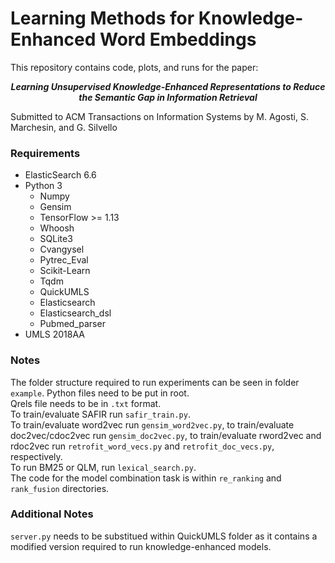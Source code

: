 # Learning Methods for Knowledge-Enhanced Word Embeddings

This repository contains code, plots, and runs for the paper: 
<p align="center">
<b><i>Learning Unsupervised Knowledge-Enhanced Representations to Reduce the Semantic Gap in Information Retrieval</i></b>
 </p>
Submitted to ACM Transactions on Information Systems by M. Agosti, S. Marchesin, and G. Silvello 

### Requirements

- ElasticSearch 6.6
- Python 3
  - Numpy
  - Gensim
  - TensorFlow >= 1.13
  - Whoosh
  - SQLite3
  - Cvangysel
  - Pytrec_Eval
  - Scikit-Learn
  - Tqdm
  - QuickUMLS
  - Elasticsearch
  - Elasticsearch_dsl
  - Pubmed_parser
- UMLS 2018AA

### Notes
The folder structure required to run experiments can be seen in folder ``example``. Python files need to be put in root.  
Qrels file needs to be in ``.txt`` format.  
To train/evaluate SAFIR run ``safir_train.py``.  
To train/evaluate word2vec run ``gensim_word2vec.py``, to train/evaluate doc2vec/cdoc2vec run ``gensim_doc2vec.py``, to train/evaluate rword2vec and rdoc2vec run ``retrofit_word_vecs.py`` and ``retrofit_doc_vecs.py``, respectively.  
To run BM25 or QLM, run ``lexical_search.py``.  
The code for the model combination task is within ``re_ranking`` and ``rank_fusion`` directories.  

### Additional Notes
``server.py`` needs to be substitued within QuickUMLS folder as it contains a modified version required to run knowledge-enhanced models.  
